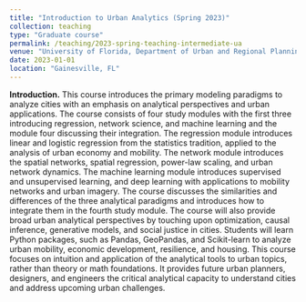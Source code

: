 ```yaml
---
title: "Introduction to Urban Analytics (Spring 2023)"
collection: teaching
type: "Graduate course"
permalink: /teaching/2023-spring-teaching-intermediate-ua
venue: "University of Florida, Department of Urban and Regional Planning"
date: 2023-01-01
location: "Gainesville, FL"
---
```


**Introduction.** This course introduces the primary modeling paradigms to analyze cities with an emphasis on analytical perspectives and urban applications. The course consists of four study modules with the first three introducing regression, network science, and machine learning and the module four discussing their integration. The regression module introduces linear and logistic regression from the statistics tradition, applied to the analysis of urban economy and mobility. The network module introduces the spatial networks, spatial regression, power-law scaling, and urban network dynamics. The machine learning module introduces supervised and unsupervised learning, and deep learning with applications to mobility networks and urban imagery. The course discusses the similarities and differences of the three analytical paradigms and introduces how to integrate them in the fourth study module. The course will also provide broad urban analytical perspectives by touching upon optimization, causal inference, generative models, and social justice in cities. Students will learn Python packages, such as Pandas, GeoPandas, and Scikit-learn to analyze urban mobility, economic development, resilience, and housing. This course focuses on intuition and application of the analytical tools to urban topics, rather than theory or math foundations. It provides future urban planners, designers, and engineers the critical analytical capacity to understand cities and address upcoming urban challenges. 
